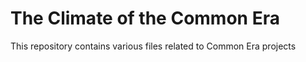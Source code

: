 # The Climate of the Common Era
This repository contains various files related to Common Era projects
